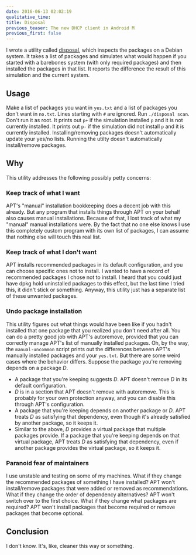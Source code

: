 ```yaml
---
date: 2016-06-13 02:02:19
qualitative_time: 
title: Disposal
previous_teaser: The new DHCP client in Android M
previous_first: false
---
```

I wrote a utility called [disposal](https://github.com/wh0/disposal), which inspects the packages on a Debian system.
It takes a list of packages and simulates what would happen if you started with a barebones system (with only required packages) and then installed the packages in that list.
It reports the difference the result of this simulation and the current system.

## Usage
Make a list of packages you want in `yes.txt` and a list of packages you don't want in `no.txt`.
Lines starting with `#` are ignored.
Run `./disposal scan`.
Don't run it as root.
It prints out `p+` if the simulation installed `p` and it is not currently installed.
It prints out `p-` if the simulation did not install `p` and it is currently installed.
Installing/removing packages doesn't automatically update your yes/no lists.
Running the utilty doesn't automatically install/remove packages.

## Why
This utility addresses the following possibly petty concerns:

### Keep track of what I want
APT's "manual" installation bookkeeping does a decent job with this already.
But any program that installs things through APT on your behalf also causes manual installations.
Because of that, I lost track of what my "manual" manual installations were.
By the fact that no one else knows I use this completely custom program with its own list of packages, I can assume that nothing else will touch this real list.

### Keep track of what I don't want
APT installs recommended packages in its default configuration, and you can choose specific ones not to install.
I wanted to have a record of recommended packages I chose not to install.
I heard that you could just have dpkg hold uninstalled packages to this effect, but the last time I tried this, it didn't stick or something.
Anyway, this utility just has a separate list of these unwanted packages.

### Undo package installation
This utility figures out what things would have been like if you hadn't installed that one package that you realized you don't need after all.
You can do a pretty good job with APT's autoremove, provided that you can correctly manage APT's list of manually installed packages.
Oh, by the way, the `manual-uncommon` script prints out the differences between APT's manually installed packages and your `yes.txt`.
But there are some weird cases where the behavior differs.
Suppose the package you're removing depends on a package *D*.

* A package that you're keeping suggests *D*.
APT doesn't remove *D* in its default configuration.
* *D* is in a section that APT doesn't remove with autoremove.
This is probably for your own protection anyway, and you can disable this through APT's configuration.
* A package that you're keeping depends on another package or *D*.
APT treats *D* as satisfying that dependency, even though it's already satisfied by another package, so it keeps it.
* Similar to the above, *D* provides a virtual package that multiple packages provide.
If a package that you're keeping depends on that virtual package, APT treats *D* as satisfying that dependency, even if another package provides the virtual package, so it keeps it.

### Paranoid fear of maintainers
I use unstable and testing on some of my machines.
What if they change the recommended packages of something I have installed?
APT won't install/remove packages that were added or removed as recommendations.
What if they change the order of dependency alternatives?
APT won't switch over to the first choice.
What if they change what packages are required?
APT won't install packages that become required or remove packages that become optional.

## Conclusion
I don't know.
It's, like, cleaner this way or something.
